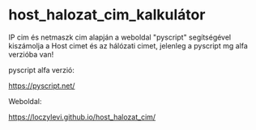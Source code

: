 # host_halozat_cim_kalkulátor


IP cim és netmaszk cim alapján a weboldal "pyscript" segítségével kiszámolja a Host cimet és az hálózati cimet, jelenleg a pyscript mg alfa verzióba van!

pyscript alfa verzió:

https://pyscript.net/

Weboldal:

https://loczylevi.github.io/host_halozat_cim/
